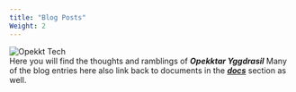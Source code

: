 ```yaml
---
title: "Blog Posts"
Weight: 2
---
```

![Opekkt Tech](/images/opekkttechno200.png)<br>
Here you will find the thoughts and ramblings of ***Opekktar Yggdrasil***
Many of the blog entries here also link back to documents in the ***[docs](/docs/)*** section as well.
